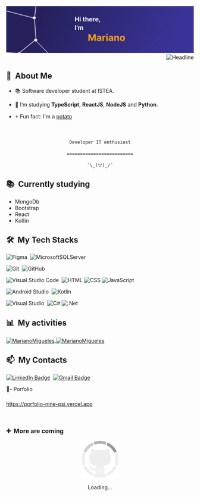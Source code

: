 <div>
  <div align=end>
    <img src="HERO.png" alt="GitHub Heroe" widght="100%">
    <img src="https://readme-typing-svg.herokuapp.com?color=FFFFFF&size=32&center=true&vCenter=true&width=600&height=50&lines=Software+Developer+Student;Full-Stack+Developer;Problem+Solver;Freelancer;Open-Source+Enthusiast" alt="Headline" />
  </div>
</div>

<div>

  ## 🧭 &nbsp;About Me

  - 📚 Software developer student at ISTEA.
  <!-- - 🔭 I'm currently working on <a href="#">MyJob</a> -->

  - 🌱  I’m studying **TypeScript**, **ReactJS**, **NodeJS** and **Python**.

  - ⚡ Fun fact: I'm a <a href="https://en.wikipedia.org/wiki/Potato">potato</a>

  <br>
  

</div>


<div align="center">

  `Developer IT enthusiast`
  <br>

  `=========================`
  <br>

  `¯\_(ツ)_/¯`
</div>


<div>

  ## 📚 &nbsp;Currently studying

  - MongoDb
  - Bootstrap
  - React
  - Kotlin

</div>


<div>

  ## 🛠️ &nbsp;My Tech Stacks

  ![Figma](https://img.shields.io/badge/figma-%23F24E1E.svg?style=for-the-badge&logo=figma&logoColor=white)&nbsp;
  ![MicrosoftSQLServer](https://img.shields.io/badge/Microsoft%20SQL%20Server-CC2927?style=for-the-badge&logo=microsoft%20sql%20server&logoColor=white)&nbsp;
  
  ![Git](https://img.shields.io/badge/-Git-0D1117?style=flat&logo=git)&nbsp;
  ![GitHub](https://img.shields.io/badge/-GitHub-0D1117?style=flat&logo=github)&nbsp;

  ![Visual Studio Code](https://img.shields.io/badge/-VS%20Code-0D1117?style=flat&logo=visual-studio-code&logoColor=007ACC)&nbsp;
  ![HTML](https://img.shields.io/badge/-HTML-0D1117?style=flat&logo=HTML5)
  ![CSS](https://img.shields.io/badge/-CSS-0D1117?style=flat&logo=CSS3&logoColor=1572B6)
  ![JavaScript](https://img.shields.io/badge/-JavaScript-0D1117?style=flat&logo=javascript)

  ![Android Studio](https://img.shields.io/badge/android%20studio-346ac1?style=for-the-badge&logo=android%20studio&logoColor=white)&nbsp;
  ![Kotlin](https://img.shields.io/badge/-Kotlin-0D1117?style=flat&logo=kotlin)
  
  ![Visual Studio](https://img.shields.io/badge/Visual%20Studio-5C2D91.svg?style=for-the-badge&logo=visual-studio&logoColor=white)&nbsp;
  ![C#](https://img.shields.io/badge/c%23-%23239120.svg?style=for-the-badge&logo=csharp&logoColor=white)
  ![.Net](https://img.shields.io/badge/.NET-5C2D91?style=for-the-badge&logo=.net&logoColor=white)
  
  
</div>


<div>

  ## 📊 &nbsp;My activities
  <a href="https://github.com/MarianoMigueles">
    <img width=450 height=170 align="center" alt="MarianoMigueles" src="https://github-readme-stats.vercel.app/api?username=MarianoMigueles&theme=midnight-purple&show_icons=true&bg_color=0D1117&hide_border=true&count_private=true" />
  </a>
  <a href="https://github.com/MarianoMigueles">
    <img align="center" alt="MarianoMigueles" src="https://github-readme-stats.vercel.app/api/top-langs/?username=MarianoMigueles&theme=midnight-purple&layout=compact&bg_color=0D1117&hide_border=true&count_private=true" />
  </a>
</div>

<div>

  ## 📫 &nbsp;My Contacts

  <!-- [![Portfolio Badge](https://img.shields.io/badge/-Portifolio-blueviolet?style=flat-square&logo=Portfolio&logoColor=white)](https://pepyn0.github.io/)&nbsp; -->
  [![LinkedIn Badge](https://img.shields.io/badge/-Mariano_Migueles-blue?style=flat-square&logo=Linkedin&logoColor=white&link=https://www.linkedin.com/in/MarianoMigueles/)](https://www.linkedin.com/in/mariano-joel-migueles/)&nbsp;
  [![Gmail Badge](https://img.shields.io/badge/-mariano.joel.migueles@gmail.com-red?style=flat-square&logo=Gmail&logoColor=white)](mailto:mariano.joel.migueles@gmail.com)

 📝- Porfolio
  ###
  https://porfolio-nine-psi.vercel.app
<br>



</br>

### ➕ &nbsp;More are coming

  <div align=center>
      <img src="https://raw.githubusercontent.com/AhmedFathyDev/AhmedFathyDev/main/GitHub.gif" alt="GitHub Octocat Logo" height="100">
        <p>Loading...</p>
  </div>

</div>

